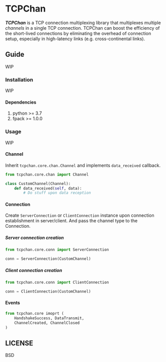 TCPChan
====

***TCPChan*** is a TCP connection multiplexing library that multiplexes multiple *channels* in a single TCP connection. TCPChan can boost the efficiency of the short-lived connections by eliminating the overhead of connection setup, especially in high-latency links (e.g. cross-continental links).

## Guide
WIP

### Installation
WIP

#### Dependencies
1. python >= 3.7
1. fpack >= 1.0.0

### Usage
WIP

#### Channel
Inherit `tcpchan.core.chan.Channel` and implements `data_received` callback.
```python
from tcpchan.core.chan import Channel

class CustomChannel(Channel):
    def data_received(self, data):
        # Do stuff upon data reception
```

#### Connection
Create `ServerConnection` or `ClientConnection` instance upon connection establishment in server/client. And pass the channel type to the Connection.

##### Server connection creation
```python
from tcpchan.core.conn import ServerConnection

conn = ServerConnection(CustomChannel)
```

##### Client connection creation
```python
from tcpchan.core.conn import ClientConnection

conn = ClientConnection(CustomChannel)
```

#### Events
```python
from tcpchan.core imoprt (
    HandshakeSuccess, DataTransmit,
    ChannelCreated, ChannelClosed
)
```

## LICENSE
BSD
